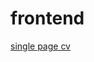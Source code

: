 # frontend
<a href="https://github.com/llencode/frontend/blob/main/single-page-CV.html">single page cv</a>
